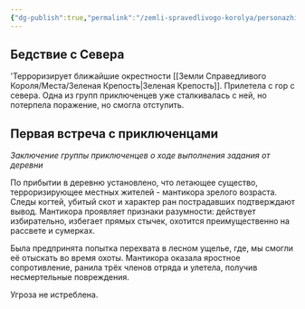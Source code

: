 ```yaml
---
{"dg-publish":true,"permalink":"/zemli-spravedlivogo-korolya/personazhi/mantikora/"}
---
```


## Бедствие с Севера
'Терроризирует ближайшие окрестности [[Земли Справедливого Короля/Места/Зеленая Крепость\|Зеленая Крепость]]. Прилетела с гор с севера. Одна из групп приключенцев уже сталкивалась с ней, но потерпела поражение, но смогла отступить.

## Первая встреча с приключенцами
*Заключение группы приключенцев о ходе выполнения задания от деревни*

По прибытии в деревню установлено, что летающее существо, терроризирующее местных жителей - мантикора зрелого возраста. Следы когтей, убитый скот и характер ран пострадавших подтверждают вывод. Мантикора проявляет признаки разумности: действует избирательно, избегает прямых стычек, охотится преимущественно на рассвете и сумерках.

Была предпринята попытка перехвата в лесном ущелье, где, мы смогли её отыскать во время охоты. Мантикора оказала яростное сопротивление, ранила трёх членов отряда и улетела, получив несмертельные повреждения.

Угроза не истреблена.
